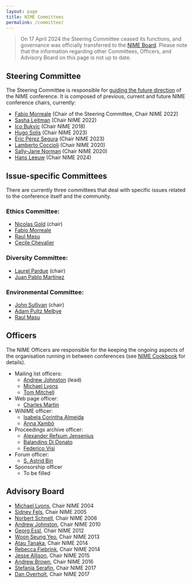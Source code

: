 ```yaml
---
layout: page
title: NIME Committees
permalink: /committee/
---
```


> On 17 April 2024 the Steering Committee ceased its functions, and governance was officially transferred to the [NIME Board](https://nime.org/board/). Please note that the information regarding other Committees, Officers, and Advisory Board on this page is not up to date.

## Steering Committee
The Steering Committee is responsible for [guiding the future direction](https://nime.gitbook.io/conference-cookbok/steering/steeringcommittee) of the NIME conference. It is composed of previous, current and  future NIME conference chairs, currently:

* [Fabio Morreale](https://profiles.auckland.ac.nz/f-morreale) (Chair of the Steering Committee, Chair NIME 2022)
* [Sasha Leitman](http://sashaleitman.com/) (Chair NIME 2022)
* [Ico Bukvic](http://imi.aau.dk/~sts/) (Chair NIME 2018)
* [Hugo Solís](http://hugosolis.net/en) (Chair NIME 2023)
* [Eric Pérez Segura](https://mx.linkedin.com/in/eric-p%C3%A9rez-segura-358b919b) (Chair NIME 2023)
* [Lamberto Coccioli](https://www.bcu.ac.uk/conservatoire/research/research-staff/lamberto-coccioli) (Chair NIME 2020)
* [Sally-Jane Norman](https://people.wgtn.ac.nz/sallyjane.norman)  (Chair NIME 2020)
* [Hans Leeuw](https://www.hku.nl/en/research/research-areas/technology/music-design/hans-leeuw) (Chair NIME 2024)

## Issue-specific Committees
There are currently three committees that deal with specific issues related to the conference itself and the community.
### Ethics Committee:
* [Nicolas Gold](http://www0.cs.ucl.ac.uk/staff/n.gold/) (chair)
* [Fabio Morreale](https://www.creative.auckland.ac.nz/people/profile/f-morreale)
* [Raul Masu](https://raulmasu.org/)
* [Cecile Chevalier](http://cecilechevalier.net/)

### Diversity Committee:
* [Laurel Pardue](https://www.qmul.ac.uk/eecs-temp/profiles/parduelaurel.html) (chair)
* [Juan Pablo Martinez](https://zavilaz.wordpress.com/)

### Environmental Committee:
* [John Sullivan](http://www-new.idmil.org/people/john-sullivan/) (chair)
* [Adam Pultz Melbye](http://www.adampultz.com/)
* [Raul Masu](https://raulmasu.org/)
	

## Officers

The NIME Officers are responsible for the keeping the ongoing aspects of the organisation running in between conferences (see [NIME Cookbook](https://nime.gitbook.io/conference-cookbok/officers) for details). 

* Mailing list officers:
	- [Andrew Johnston](http://andrewjohnston.net/) (lead)
	- [Michael Lyons](https://www.linkedin.com/in/michaeljlyons)
	- [Tom Mitchell](https://people.uwe.ac.uk/Person/TomMitchell)
* Web page officer:
	- [Charles Martin](https://cecs.anu.edu.au/people/charles-martin)
* WiNIME officer:
	- [Isabela Corintha Almeida](https://scholar.google.com/citations?user=gdej3wIAAAAJ)
	- [Anna Xambó](http://annaxambo.me/)
* Proceedings archive officer:
	- [Alexander Refsum Jensenius](http://www.arj.no)
	- [Balandino Di Donato](https://www.balandinodidonato.com/)
	- [Federico Visi](https://www.federicovisi.com/)
* Forum officer:
	- [S. Astrid Bin](https://www.astridbin.com/)
* Sponsorship officer
	- To be filled


## Advisory Board

* [Michael Lyons](https://www.ritsumei.ac.jp/cias/about/faculty/teacher/article/?id=31), Chair NIME 2004
* [Sidney Fels](https://ece.ubc.ca/sid-fels/), Chair NIME 2005
* [Norbert Schnell](https://www.hfm-trossingen.de/hochschule/personen/detail/norbert-schnell), Chair NIME 2006
* [Andrew Johnston](https://profiles.uts.edu.au/Andrew.Johnston), Chair NIME 2010
* [Georg Essl](https://uwm.edu/math/people/essl-georg/), Chair NIME 2012
* [Woon Seung Yeo](https://www.ewha.ac.kr/ewhaen/academics/convergence-prof.do?mode=view&pId=eDR5KEJsvxa29NU80yZXDw%3D%3D), Chair NIME 2013
* [Atau Tanaka](https://www.gold.ac.uk/computing/people/tanaka-atau/), Chair NIME 2014
* [Rebecca Fiebrink](https://researchers.arts.ac.uk/1594-rebecca-fiebrinkl), Chair NIME 2014
* [Jesse Allison](https://www.lsu.edu/cmda/music/people/faculty/allison.php), Chair NIME 2015
* [Andrew Brown](https://experts.griffith.edu.au/18549-andrew-brown), Chair NIME 2016
* [Stefania Serafin](https://vbn.aau.dk/en/persons/107881), Chair NIME 2017
* [Dan Overholt](https://vbn.aau.dk/da/persons/dano), Chair NIME 2017